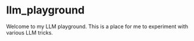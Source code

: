 # llm_playground

Welcome to my LLM playground. This is a place for me to experiment with various LLM tricks.

